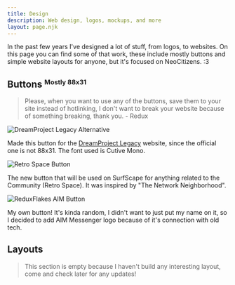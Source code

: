 ```yaml
---
title: Design
description: Web design, logos, mockups, and more
layout: page.njk
---
```


In the past few years I've designed a lot of stuff, from logos, to websites. On this page you can find some of that work, these include mostly buttons and simple website layouts for anyone, but it's focused on NeoCitizens. :3

## Buttons <small><sup>Mostly 88x31</sup></small>

> Please, when you want to use any of the buttons, save them to your site instead of hotlinking, I don't want to break your website because of something breaking, thank you. - Redux

<img src="/static/buttons/dream_legacy.png" alt="DreamProject Legacy Alternative">

Made this button for the [DreamProject Legacy](https://dreamproject98.com/index.html) website, since the official one is not 88x31. The font used is Cutive Mono.

<img src="/static/buttons/retrospace.png" alt="Retro Space Button">

The new button that will be used on SurfScape for anything related to the Community (Retro Space). It was inspired by "The Network Neighborhood".

<img src="/static/buttons/rf.png" alt="ReduxFlakes AIM Button">

My own button! It's kinda random, I didn't want to just put my name on it, so I decided to add AIM Messenger logo because of it's connection with old tech.

## Layouts

> This section is empty because I haven't build any interesting layout, come and check later for any updates!
